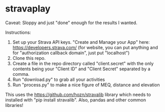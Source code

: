 # stravaplay

Caveat: Sloppy and just "done" enough for the results I wanted. 

Instructions:

1) Set up your Strava API keys. "Create and Manage your App" here: https://developers.strava.com/ (for website, you can put anything and for "authorization callback domain", just put "localhost")
2) Clone this repo.
3) Create a file in the repo directory called "client.secret" with the only contents being your "Client ID" and "Client Secret" separated by a comma.
4) Run "download.py" to grab all your activities
5) Run "process.py" to make a nice figure of MEQ, distance and elevation

This uses the https://github.com/hozn/stravalib library which needs to installed with "pip install stravalib". Also, pandas and other common libraries!
